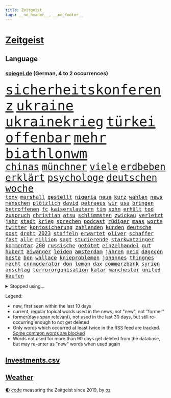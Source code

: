 ```yaml
---
title: Zeitgeist
tags: __no_header__, __no_footer__
---
```


# [Zeitgeist](https://oliz.io/zeitgeist/)

## Language

<h3><a href="https://www.spiegel.de" target="_blank">spiegel.de</a> (German, 4 to 2 occurrences)</h3>
<p style="font-family:monospace">
<span style="font-size:32pt"><a href="news_links.html#sicherheitskonferenz" class="current">sicherheitskonferenz</a></span>
<span style="font-size:32pt"><a href="news_links.html#ukraine" class="current">ukraine</a></span>
<span style="font-size:32pt"><a href="news_links.html#ukrainekrieg" class="current">ukrainekrieg</a></span>
<span style="font-size:32pt"><a href="news_links.html#türkei" class="current">türkei</a></span>
<span style="font-size:32pt"><a href="news_links.html#offenbar" class="current">offenbar</a></span>
<span style="font-size:32pt"><a href="news_links.html#mehr" class="current">mehr</a></span>
<span style="font-size:32pt"><a href="news_links.html#biathlonwm" class="current">biathlonwm</a></span>
<br>
<span style="font-size:22pt"><a href="news_links.html#chinas" class="current">chinas</a></span>
<span style="font-size:22pt"><a href="news_links.html#münchner" class="current">münchner</a></span>
<span style="font-size:22pt"><a href="news_links.html#viele" class="current">viele</a></span>
<span style="font-size:22pt"><a href="news_links.html#erdbeben" class="current">erdbeben</a></span>
<span style="font-size:22pt"><a href="news_links.html#erklärt" class="current">erklärt</a></span>
<span style="font-size:22pt"><a href="news_links.html#psychologe" class="current">psychologe</a></span>
<span style="font-size:22pt"><a href="news_links.html#deutschen" class="current">deutschen</a></span>
<span style="font-size:22pt"><a href="news_links.html#woche" class="current">woche</a></span>
<br>
<span style="font-size:12pt"><a href="news_links.html#tony" class="new">tony</a></span>
<span style="font-size:12pt"><a href="news_links.html#marshall" class="new">marshall</a></span>
<span style="font-size:12pt"><a href="news_links.html#gestellt" class="current">gestellt</a></span>
<span style="font-size:12pt"><a href="news_links.html#nigeria" class="current">nigeria</a></span>
<span style="font-size:12pt"><a href="news_links.html#neue" class="current">neue</a></span>
<span style="font-size:12pt"><a href="news_links.html#kurz" class="current">kurz</a></span>
<span style="font-size:12pt"><a href="news_links.html#wahlen" class="current">wahlen</a></span>
<span style="font-size:12pt"><a href="news_links.html#news" class="current">news</a></span>
<span style="font-size:12pt"><a href="news_links.html#menschen" class="current">menschen</a></span>
<span style="font-size:12pt"><a href="news_links.html#plötzlich" class="current">plötzlich</a></span>
<span style="font-size:12pt"><a href="news_links.html#david" class="current">david</a></span>
<span style="font-size:12pt"><a href="news_links.html#petraeus" class="new">petraeus</a></span>
<span style="font-size:12pt"><a href="news_links.html#wir" class="current">wir</a></span>
<span style="font-size:12pt"><a href="news_links.html#usa" class="current">usa</a></span>
<span style="font-size:12pt"><a href="news_links.html#bringen" class="current">bringen</a></span>
<span style="font-size:12pt"><a href="news_links.html#betroffenen" class="current">betroffenen</a></span>
<span style="font-size:12pt"><a href="news_links.html#fc" class="current">fc</a></span>
<span style="font-size:12pt"><a href="news_links.html#kaiserslautern" class="current">kaiserslautern</a></span>
<span style="font-size:12pt"><a href="news_links.html#tim" class="current">tim</a></span>
<span style="font-size:12pt"><a href="news_links.html#sohn" class="current">sohn</a></span>
<span style="font-size:12pt"><a href="news_links.html#erhält" class="current">erhält</a></span>
<span style="font-size:12pt"><a href="news_links.html#tod" class="current">tod</a></span>
<span style="font-size:12pt"><a href="news_links.html#zuspruch" class="current">zuspruch</a></span>
<span style="font-size:12pt"><a href="news_links.html#christian" class="current">christian</a></span>
<span style="font-size:12pt"><a href="news_links.html#atsu" class="new">atsu</a></span>
<span style="font-size:12pt"><a href="news_links.html#schlimmsten" class="current">schlimmsten</a></span>
<span style="font-size:12pt"><a href="news_links.html#zwickau" class="new">zwickau</a></span>
<span style="font-size:12pt"><a href="news_links.html#verletzt" class="current">verletzt</a></span>
<span style="font-size:12pt"><a href="news_links.html#jahr" class="current">jahr</a></span>
<span style="font-size:12pt"><a href="news_links.html#stadt" class="current">stadt</a></span>
<span style="font-size:12pt"><a href="news_links.html#krieg" class="current">krieg</a></span>
<span style="font-size:12pt"><a href="news_links.html#sprechen" class="current">sprechen</a></span>
<span style="font-size:12pt"><a href="news_links.html#podcast" class="current">podcast</a></span>
<span style="font-size:12pt"><a href="news_links.html#rüdiger" class="new">rüdiger</a></span>
<span style="font-size:12pt"><a href="news_links.html#maas" class="current">maas</a></span>
<span style="font-size:12pt"><a href="news_links.html#worte" class="current">worte</a></span>
<span style="font-size:12pt"><a href="news_links.html#twitter" class="current">twitter</a></span>
<span style="font-size:12pt"><a href="news_links.html#kontosicherung" class="new">kontosicherung</a></span>
<span style="font-size:12pt"><a href="news_links.html#zahlenden" class="new">zahlenden</a></span>
<span style="font-size:12pt"><a href="news_links.html#kunden" class="current">kunden</a></span>
<span style="font-size:12pt"><a href="news_links.html#deutsche" class="current">deutsche</a></span>
<span style="font-size:12pt"><a href="news_links.html#post" class="current">post</a></span>
<span style="font-size:12pt"><a href="news_links.html#droht" class="current">droht</a></span>
<span style="font-size:12pt"><a href="news_links.html#2023" class="current">2023</a></span>
<span style="font-size:12pt"><a href="news_links.html#staffeln" class="new">staffeln</a></span>
<span style="font-size:12pt"><a href="news_links.html#erwartet" class="current">erwartet</a></span>
<span style="font-size:12pt"><a href="news_links.html#oliver" class="current">oliver</a></span>
<span style="font-size:12pt"><a href="news_links.html#schaffer" class="new">schaffer</a></span>
<span style="font-size:12pt"><a href="news_links.html#fast" class="current">fast</a></span>
<span style="font-size:12pt"><a href="news_links.html#alle" class="current">alle</a></span>
<span style="font-size:12pt"><a href="news_links.html#million" class="current">million</a></span>
<span style="font-size:12pt"><a href="news_links.html#sagt" class="current">sagt</a></span>
<span style="font-size:12pt"><a href="news_links.html#studierende" class="current">studierende</a></span>
<span style="font-size:12pt"><a href="news_links.html#starkwatzinger" class="current">starkwatzinger</a></span>
<span style="font-size:12pt"><a href="news_links.html#kommentar" class="current">kommentar</a></span>
<span style="font-size:12pt"><a href="news_links.html#200" class="current">200</a></span>
<span style="font-size:12pt"><a href="news_links.html#russische" class="current">russische</a></span>
<span style="font-size:12pt"><a href="news_links.html#getötet" class="current">getötet</a></span>
<span style="font-size:12pt"><a href="news_links.html#einzelhandel" class="current">einzelhandel</a></span>
<span style="font-size:12pt"><a href="news_links.html#gut" class="current">gut</a></span>
<span style="font-size:12pt"><a href="news_links.html#hubert" class="current">hubert</a></span>
<span style="font-size:12pt"><a href="news_links.html#aiwanger" class="current">aiwanger</a></span>
<span style="font-size:12pt"><a href="news_links.html#leiden" class="current">leiden</a></span>
<span style="font-size:12pt"><a href="news_links.html#amsterdam" class="current">amsterdam</a></span>
<span style="font-size:12pt"><a href="news_links.html#jahren" class="current">jahren</a></span>
<span style="font-size:12pt"><a href="news_links.html#neid" class="new">neid</a></span>
<span style="font-size:12pt"><a href="news_links.html#dagegen" class="current">dagegen</a></span>
<span style="font-size:12pt"><a href="news_links.html#beste" class="current">beste</a></span>
<span style="font-size:12pt"><a href="news_links.html#ben" class="current">ben</a></span>
<span style="font-size:12pt"><a href="news_links.html#wallace" class="new">wallace</a></span>
<span style="font-size:12pt"><a href="news_links.html#knieproblemen" class="new">knieproblemen</a></span>
<span style="font-size:12pt"><a href="news_links.html#johannes" class="current">johannes</a></span>
<span style="font-size:12pt"><a href="news_links.html#thingnes" class="current">thingnes</a></span>
<span style="font-size:12pt"><a href="news_links.html#macht" class="current">macht</a></span>
<span style="font-size:12pt"><a href="news_links.html#cnnmoderator" class="new">cnnmoderator</a></span>
<span style="font-size:12pt"><a href="news_links.html#don" class="current">don</a></span>
<span style="font-size:12pt"><a href="news_links.html#lemon" class="new">lemon</a></span>
<span style="font-size:12pt"><a href="news_links.html#dax" class="current">dax</a></span>
<span style="font-size:12pt"><a href="news_links.html#commerzbank" class="current">commerzbank</a></span>
<span style="font-size:12pt"><a href="news_links.html#syrien" class="current">syrien</a></span>
<span style="font-size:12pt"><a href="news_links.html#anschlag" class="current">anschlag</a></span>
<span style="font-size:12pt"><a href="news_links.html#terrororganisation" class="current">terrororganisation</a></span>
<span style="font-size:12pt"><a href="news_links.html#katar" class="current">katar</a></span>
<span style="font-size:12pt"><a href="news_links.html#manchester" class="current">manchester</a></span>
<span style="font-size:12pt"><a href="news_links.html#united" class="current">united</a></span>
<span style="font-size:12pt"><a href="news_links.html#kaufen" class="current">kaufen</a></span>
</p>
<details>
<summary>Stopped using...</summary>
<p class="former" style="font-size:12pt">
wünscht(849) ausbruch(848) evakuiert(848) saskia(848) scheinen(848) 2016(847) beobachten(847) freien(847) linie(847) verteidigungsministerin(847) 44(846) hacker(846) solle(846) eindruck(845) entlassung(845) gelernt(845) rheinlandpfalz(845) schlechten(845) sicherheitsbehörden(845) weitergeht(845) augen(844) erlitten(844) for(844) innenministerium(844) julia(844) lobt(844) metern(844) tiefe(844) verbraucherschützer(844) wenden(844) zuge(844) bernd(843) draußen(843) humanitäre(843) höchststand(843) verrät(843) vorhaben(843) anne(842) esken(842) respekt(842) schwangerschaft(842) serien(842) verhängte(842) autofahrer(841) coronainfektion(841) coronaregeln(841) deswegen(841) entdeckten(841) florian(841) gerechtigkeit(841) investieren(841) kochen(841) passen(841) privaten(841) rechtsextremen(841) spdpolitikerin(841) verunglückt(841) vieler(841) walter(841) übergeben(841) ausländische(840) entscheidend(840) gebraucht(840) höchste(840) natur(840) rainer(840) strafen(840) sänger(840) tödlicher(840) diskriminierung(839) erheblich(839) gebrochen(839) richtige(839) schoss(839) versehentlich(839) äthiopien(839) bahnhof(838) beschimpft(838) besonderen(838) impfstoff(838) kochinstitut(838) kontrollieren(838) nahen(838) pariser(838) rät(838) sowie(838) standen(838) außer(837) begleitet(837) bestimmten(837) bundesstaat(837) illegalen(837) inszeniert(837) neuem(837) sendet(837) übernahme(837) konflikte(836) leitet(836) mode(836) sichern(836) stürmer(836) usschauspielerin(836) verzichtet(836) beschließen(835) bittere(835) dementiert(835) hölle(835) restaurant(835) sicherte(835) widerspruch(835) einreisen(834) erlebte(834) flüchtlingen(833) fußballer(833) roman(833) versuchte(833) berater(832) berlins(832) nord(832) potsdam(832) reagierten(832) schaffte(832) souverän(832) unterstützer(832) wies(832) durfte(831) glücklich(831) william(831) ebenso(830) beiträge(829) crash(829) entsetzen(829) garten(829) juristisch(829) kabul(829) abschaffen(828) distanz(827) moskaus(827) einnahmen(826) erfunden(826) bäume(825) deutsches(825) voraussetzungen(825) bundesgesundheitsminister(824) letztes(824) rollt(824) steckte(823) rasen(822) verzichten(822) bezeichnete(821) pfund(820) landet(819) rechtsstreit(819) halbe(817) schockiert(817) freiwillig(816) präsenz(816) schneider(816) chats(815) wachsen(813) erstochen(812) museum(811) prognose(811) aufgabe(810) app(806) hype(804) thüringer(803) tuchel(799) türen(798) weitreichende(793) rakete(790) farbe(784) mehren(783) cdu/csu(780) bösen(777) wmtitel(776) variante(755) uskapitol(749) fotografiert(734) unwahrscheinlich(717) extremwetter(715) unzureichend(706) kannte(705) kryptowährungen(700) josef(699) strecken(680) abgestürzt(672) umständen(641) japanischen(632) lediglich(630) fossile(608) notenbank(607) benzinpreise(602) vorsicht(598) sammelt(592) kündigten(585) staatschefs(578) terroranschlag(577) strikt(576) seele(568) ausgefallen(552) 120(546) karrierecoach(546) entlastung(539) 20000(537) gestern(533) günstiges(530) binden(524) anlage(522) zurückziehen(521) ussoldaten(518) schürt(515) teure(515) gemeinschaft(513) angestellten(507) erreichte(504) atombombe(502) hawaii(502) finanzhilfen(489) betreten(486) kunstwerke(486) erdgas(479) berufen(477) verschlechtert(475) erwärmung(474) morde(472) betrunken(462) saal(462) verwerfungen(461) 41(459) benutzt(459) obersten(453) methode(452) versuche(452) tödlichem(450) radikaler(449) wärme(446) vorgesehen(444) fotografin(443) vorbereitungen(443) bekannteste(442) extremer(435) quält(435) akw(434) wirtschaftlich(432) pech(431) einfacher(428) strompreise(426) stephen(422) zustande(422) explodieren(420) rekordsumme(418) pink(417) schütze(417) verabschieden(416) beliebten(414) rätselhafter(414) vergabe(414) riskiert(411) ebay(410) fdpminister(407) problematisch(399) getäuscht(394) spielplan(392) mild(385) pelé(384) schwieriger(381) bundesaußenministerin(378) desto(378) teppich(376) expremier(374) helikopter(371) unterscheiden(368) frankfurts(367) krankheiten(366) report(365) unabhängiger(363) iraner(362) trick(360) westens(360) einheiten(358) 350(357) fähigkeiten(355) designer(354) horror(353) oppositionellen(351) mohammed(344) 17jährige(343) 98(342) fortsetzen(339) abbau(337) schuster(337) verschwörung(335) drohten(330) energiepreisen(329) besetzte(326) fritz(326) sportart(325) bevorstehende(324) unsicher(324) kasse(319) saporischschja(319) lindners(317) sexualisierte(315) landung(311) andrej(310) coronalockdowns(310) besatzer(309) starkes(308) wiedervereinigung(307) sizilien(303) ausschließlich(298) völkermord(298) beck(294) ausstieg(292) durchsuchen(292) gesenkt(292) handys(288) anschuldigungen(287) updates(287) diplomat(286) spritzen(285) filialen(278) iaea(277) recherchen(276) schlamm(274) verstehe(274) gefangenenaustausch(273) umstände(273) schau(270) unterlag(270) entschuldigte(269) exregierungschef(266) unterliegt(265) mobbing(263) rüsten(258) steuerhinterziehung(258) objekte(255) beerdigung(254) gelobt(254) lngterminal(253) ran(252) zunahme(252) dürre(251) elisabeth(250) spottet(249) titelverteidiger(248) tauscht(247) beatrix(246) homosexuelle(246) homosexuellen(246) anzeige(245) cannabis(245) hadert(244) tiefer(244) unobericht(244) anerkennen(243) verfassungsbeschwerde(243) dividende(242) exmann(240) streichung(240) trümmer(239) straßenverkehr(238) galten(237) iris(237) spdgeneralsekretär(237) berüchtigten(236) irgendwann(236) verbrennungsmotor(236) wettert(236) verdiente(235) naturkatastrophen(234) panne(233) therapien(233) verbreitung(233) prompt(232) andrew(231) misshandelt(231) camper(230) paolo(230) lenkt(228) wirtschaftslage(228) finde(226) vorstellung(226) millionenstrafe(225) übergewinnsteuer(225) standards(223) transportieren(223) schrumpfen(222) vertraulichen(220) endgültige(216) fehlten(216) angehen(215) niedersachsens(215) spdchefin(215) beteuert(214) körperliche(214) eigenheim(213) kronprinz(212) atomkraftwerken(211) brasilianer(211) stehende(211) atomkraftwerke(210) begegnen(210) oberstes(210) fehlenden(208) übergewinne(208) verteilen(206) anruf(205) vize(205) reparationen(204) billig(203) festgenommene(203) einschlag(202) lieferengpässe(200) rechtliche(200) tennisspielerinnen(199) denys(198) festkleben(198) juristisches(198) klimaschützer(196) repressionen(196) ältesten(195) geräumt(193) 17jähriger(192) strompreis(192) toilette(189) verurteilen(189) überragende(189) czaja(187) oberster(187) glänzte(185) spielberg(185) üppige(185) demonstrierenden(184) notruf(183) nebenwirkungen(182) summer(182) zweitgrößte(182) usdemokraten(181) vertrauliche(181) traten(180) wärmepumpen(180) moderator(179) 14jährige(177) kilowattstunde(176) neukölln(176) umgehend(174) cdugeneralsekretär(173) pleiten(173) dunkel(172) psychischen(172) quatsch(172) rad(172) tücken(172) vereinbarten(172) 1993(171) delegation(171) medizin(171) mithäftling(171) terminal(170) kandidierte(169) kapazität(168) einsätzen(166) globes(166) heikle(165) alfons(164) diebstahl(164) elefanten(164) alex(163) ramona(162) schuhbeck(162) wenigstens(161) atomkraftwerk(160) erkenntnissen(160) schwachstellen(159) töne(159) verschärfung(159) films(157) energiesicherheit(156) faktor(155) brentford(153) chefredakteurin(153) archäologen(152) forschern(152) link(152) nachspiel(152) rechter(151) reiten(151) unruhen(151) vizepräsident(151) zugspitze(151) stromnetz(149) beseitigung(148) boni(148) dunkle(148) umweltfreundlich(148) giovanni(147) havertz(147) leitung(147) randale(147) polizeichef(146) rappers(146) milliardengewinne(145) 2003(144) kindergarten(144) satellitenbilder(144) luftangriff(143) strategen(142) unterzahl(142) master(141) road(141) routinierter(141) wintershall(141) grundsatzrede(140) energiepolitik(139) gesundheitszustand(139) umgekehrt(139) verbrachte(139) denis(138) verbringen(138) beliefern(137) hurrikan(137) raf(137) monika(136) reinigung(136) rügt(136) spiegelrekonstruktion(136) stromsparen(136) tel(136) schafften(135) 38jähriger(134) landesarbeitsgericht(134) miese(134) begrenzte(133) spendet(133) werkstatt(133) betrogen(132) digitalminister(132) hingerichtet(131) jahrhunderts(131) aufräumarbeiten(130) ernüchternd(129) memoiren(129) psychologin(129) blanchett(127) cate(127) euparlaments(127) grippe(127) halbzeit(127) kompliziert(127) krawalle(127) onlineshopping(127) exoplaneten(126) turnieren(126) aviv(125) inspiziert(125) außenseiter(124) hauptdarstellerin(124) tshirt(124) arroganz(123) vereinbarung(123) zahnarzt(123) arabischen(122) monatlich(122) schutzmacht(122) abbey(121) schäuble(121) sondertribunal(121) gerecht(120) sportdirektor(120) habt(119) barrymore(118) drew(118) verfilmt(118) verstaatlichung(118) abwahl(117) billigtarif(117) fabrik(117) gruppensieg(117) piqué(117) belege(116) future(116) peskow(116) weihnachten(116) liebte(115) steven(115) vizepräsidentin(115) abwesenheit(114) flüssigerdgas(114) jauch(114) kubikmeter(114) pr(114) schiffsverkehr(114) spezialeinheit(114) enormen(113) spaltet(113) auszahlen(112) elbphilharmonie(112) globe(112) kaltluft(112) masha(112) tendenz(112) kommando(111) abraham(110) mobilmachung(110) festgehalten(109) konjunkturprognosen(108) meldungen(108) geiger(107) liebling(107) desolate(106) gefährlichsten(106) gegenstände(106) ifo(106) kopftuch(106) arbeiter(105) fdpfinanzminister(105) tatortvote(105) verachtung(105) wegbaggern(105) anforderungen(104) doppelwumms(104) einkauf(104) lehrkräftemangel(104) mitspielen(104) überfahren(104) möge(102) regierenden(102) tagebau(102) videoanalyse(102) überflutete(102) blau(101) mary(101) rechtsradikalen(101) unerträglich(101) bolsonaros(100) chaotische(100) landesteilen(100) bundeshaushalt(99) planung(99) inácio(98) luiz(98) portion(98) vegetarisch(98) beruhigt(97) christiane(97) programme(97) baupreise(96) schlachtfeld(96) steve(96) verzögert(96) straffrei(95) gewehrt(94) tagebuch(94) absetzen(93) göttingen(93) hochwasser(93) interessanten(93) operiert(93) sprühen(93) verflüssigtes(93) genuss(92) trage(92) aufgehängt(91) beantworten(91) dankesrede(91) eric(91) korruptionsskandal(91) minsk(91) pyrotechnik(91) wochenstart(91) exbotschafter(90) herausfinden(90) jederzeit(90) sauerland(90) verbrecher(90) zentralratspräsident(90) zulassen(90) bulgarische(89) gestohlenen(89) interviewt(89) krimiserie(89) laptops(89) zentraler(89) jean(88) räumlichkeiten(88) westküste(88) antiterroreinsatz(87) billigt(87) familienalltag(87) gwyneth(87) ipads(87) mächte(87) paltrow(87) pfefferspray(87) sinnlos(87) weltall(87) erforschung(86) erleichterung(86) flugzeugs(86) kilimandscharo(86) kreditvergabe(86) langjähriger(86) scheuen(86) wechseljahren(86) 736(85) bernstein(85) champagner(85) eingesetzten(85) garzweiler(85) geschmack(85) heinrich(85) kronzeuge(85) rasanten(85) sieglosen(85) skisport(85) coronafälle(84) ehrlichkeit(84) grippewelle(84) kremlgegner(84) milliardenverlust(84) y(84) auffällig(83) blind(83) überlastung(83) 75jährigen(82) cannabislegalisierung(82) darknet(82) dihk(82) ronja(82) rönne(82) serbischen(82) todeszahlen(82) widmen(82) zeitgemäß(82) zugeständnisse(82) zäh(82) gebastelt(81) kompromissen(81) kremls(81) absichern(80) ernennung(80) kaliforniens(80) kindesmissbrauchs(80) kredite(80) macs(80) misshandlung(80) bedeckt(79) csugeneralsekretär(79) helme(79) huber(79) rabbinerschule(79) verbrechens(79) lästert(78) antreibt(77) ausgemacht(77) basf(77) bewerbermangel(77) museums(77) gehaltskürzung(76) greene(76) grundgesetz(76) japanisches(76) marjorie(76) schaurig(76) steuerpflichtig(76) zentralrats(76) drosseln(75) kaulitz(75) planten(75) privatpersonen(75) wohnungsnot(75) 1923(74) blüte(74) dissidenten(74) frederik(74) gleise(74) männlicher(74) tabu(74) unesco(74) verbannen(74) webseite(74) zew(74) abwenden(73) bedienen(73) düstere(73) erpressergruppe(73) faesers(73) koloniale(73) pistole(73) verunsichert(73) wahlkampfversprechen(73) ware(73) zewstudie(73) ampelpolitiker(72) eiskunstläuferin(72) köstlich(72) menschenrechtsbeauftragte(72) redet(72) regenwald(72) aufmarschiert(71) comedian(71) kaufpreis(71) meryl(71) streep(71) trainierte(71) vorzeichen(71) weltkriegs(71) dea(70) entscheidendes(70) klimaschutzbewegung(70) pasta(70) spiegelbuch(70) aktienrente(69) buffett(69) enttarnt(69) fulham(69) gegengewicht(69) migrationshintergrund(69) verschicken(69) warren(69) zurückzubekommen(69) aufenthalt(68) brüsseler(68) haar(68) klimaaktivistinnen(68) privatjets(68) prozesses(68) stimmten(68) straßenblockaden(68) einmischung(67) lockbit(67) rezessionssorgen(67) siemens(67) uralten(67) bosch(66) brandmann(66) positionspapier(66) rich(66) schleppt(66) ftx(65) hiphopproduzent(65) nachziehen(65) rekordniveau(65) repräsentantenhaus(65) bengvir(64) beweist(64) borkum(64) desolaten(64) eberhard(64) itamar(64) milden(64) polieren(64) seattle(64) drahtzieher(63) klimabewegung(63) tomaten(63) abzusichern(62) bankmanfried(62) empfehlenswert(62) hinterbliebene(62) puppe(62) rsv(62) slogans(62) stimmzettel(62) xvi(62) 20jährigen(61) auftritten(61) handynutzer(61) kleineren(61) lanz(61) paradox(61) regimekritiker(61) repräsentantenhauses(61) abgründe(60) generalinspekteur(60) iwf(60) nevada(60) petersburg(60) umstrittensten(60) verschanzt(60) enthüllungen(59) erkrankten(59) essens(59) fenster(59) frische(59) gitarre(59) godfather(59) helikopteraffäre(59) kabinettsmitglied(59) kostspieligen(59) mcdonald's(59) tram(59) guangzhou(58) komplette(58) tessa(58) apokalypse(57) hsvprofi(57) intimer(57) lydon(57) sexpistolssänger(57) wechselte(57) wintereinbruch(57) amtsgericht(56) elternabend(56) schlanker(56) spiegelfamiliennewsletter(56) versicherung(56) bagger(55) barbarei(55) braunkohletagebau(55) coronahilfen(55) steigern(55) steuerpolitik(55) testspiel(55) integrität(54) knotenpunkt(54) münzen(54) penis(54) saudiarabische(54) carla(53) fabian(53) garage(53) gesetzliche(53) organisatoren(53) sprengfalle(53) telefónica(53) umstürzende(53) auflaufen(52) bierhoff(52) rückschritt(52) verruf(52) ärmsten(52) begleiterin(51) dnipro(51) dunkelheit(51) greenpeace(51) haiti(51) hängepartie(51) verarbeiten(51) 165(50) duda(50) entschlüsselt(50) mitchell(50) vulkan(50) hintergründen(49) louis(49) verschlafen(49) abfahrer(48) abgenommen(48) duisburgessen(48) folgenden(48) forschungsteam(48) russlandgeschäfte(48) totale(48) 750000(47) evakuierungen(47) flügel(47) kletterer(47) mächtige(47) o2(47) abhilfe(46) exportieren(46) personenschützer(46) ausgerückt(45) düsteres(45) gasdeal(45) gelegenheit(45) korruptionsermittlungen(45) lokomotiven(45) mitreißenden(45) stromerzeuger(45) strukturelle(45) tauchte(45) wu(45) elternteile(44) erfolgschancen(44) gepardpanzer(44) labor(44) parkplätze(44) unnötig(44) anzug(43) begleitung(43) cook(43) erkennbar(43) interessenvertreter(43) lösegeld(43) mangelnder(43) metalband(43) regierungskritischer(43) chirurg(42) mahnung(42) shampoo(42) stockt(42) ach(41) bedauern(41) berufsaussichten(41) drastischer(41) kapital(41) liebeslied(41) monsterwelle(41) techniker(41) choice(40) geräten(40) schnelleren(40) unterhalt(40) aktionsplan(39) hausaufgaben(39) peruanische(39) schlüssel(39) ölpreisdeckel(39) bezug(38) dr(38) dre(38) kehrseite(38) voraussetzung(38) festzunehmen(37) handelspartner(37) luftabwehr(37) reihenfolge(37) revier(37) unangemessen(37) wirtschaftsgeschichte(37) anwendung(36) einbestellt(36) großkonzerne(36) lebenszeit(36) lubmin(36) permanente(36) schlagkraft(36) terrorverdächtige(36) verstärkung(36) alltägliche(35) biathletinnen(35) biontech(35) boy(35) chefredakteur(35) europe(35) homophober(35) unternehmenschef(35) biathlonweltcup(34) boluarte(34) dina(34) fahrenden(34) favoritencheck(34) luxusmarke(34) spender(34) abrechnungen(33) knall(33) sprengsatz(33) wehrbeauftragte(33) chemotherapie(32) nepal(32) sparte(32) todesurteile(32) emissionshandel(31) konditionen(31) mächtig(31) naher(31) senatorin(31) weltbühne(31) wohnblock(31) beschleunigen(30) elementary(30) ftxgründer(30) weiterbildung(30) afdfraktion(29) annika(29) anwesenheit(29) fremden(29) heimweh(29) hinrichtungen(29) importe(29) innen(29) nannte(29) nhl(29) partnerschaften(29) price(29) schärferes(29) afdpolitikerin(28) fächer(28) klimafreundlichen(28) merkwürdige(28) panzeri(28) passanten(28) puma(28) storch(28) verhältnismäßig(28) zurückgetretenen(28) übersterblichkeit(28) brustkrebs(27) explodierte(27) kinderkriegen(27) regisseurs(27) selbstständige(27) todoliste(27) wildtiere(27) akute(26) ducks(26) gesundem(26) hagelte(26) juwelen(26) organisierten(26) philologenverband(26) theaters(26) ungeimpfte(26) zufällig(26) argentinischen(25) belästigungsvorwürfe(25) entspannen(25) guardian(25) radio(25) unvorbereitete(25) verheerende(25) bellenhaus(24) burgtheater(24) doppelten(24) träger(24) autoritäre(23) erstatten(23) kriegsgefangenen(23) käse(23) mitgliederzahl(23) nachteil(23) revision(23) boom(22) bäumen(22) elektrizität(22) gescheiterte(22) granate(22) kreativer(22) schwarzarbeit(22) tunnel(22) verwandtschaft(22) vorstand(22) biolebensmitteln(21) giert(21) kranken(21) mythos(21) schublade(21) strafrechtlich(21) waffenrechts(21) weltlage(21) beträgt(20) böller(20) dreifacher(20) fabrikate(20) hinziehen(20) kreist(20) medienschelte(20) missbrauchsvorwürfen(20) untersagen(20) wiederholungstäter(20) wucht(20) elektrische(19) fanatische(19) gläubigen(19) grundlegend(19) radler(19) rekordjahr(19) schichten(19) stellvertretender(19) unschuld(19) volkswagenkonzern(19) zurückkaufen(19) enttäuschungen(18) geschlechtsneutrale(18) herausragenden(18) klimaschützerin(18) seelische(18) unpünktlich(18) ampelpläne(17) datenschutzverstößen(17) arbeitstag(16) heilige(16) hochhaus(16) instabiler(16) klimaterroristen(16) mitfavorit(16) unwort(16) widerlich(16) zoll(16) brust(15) flüchtig(15) geldanlage(15) airbnb(14) anfänger(14) beschissen(14) brandenburgs(14) bundesfinanzministerium(14) gebürtige(14) interviewte(14) legalen(14) protagonisten(14) rituale(14) schwulen(14) silvestervideo(14) vatikanstadt(14) bescheiden(13) familiengeheimnis(13) foodwatch(13) fotografieren(13) neujahrsbotschaft(13) psychologen(13) schnees(13) urlaubsziele(13) vornamen(13) ansätze(12) besetzung(12) bundesverteidigungsministerin(12) gianluca(12) ina(12) minderjährigen(12) peinliche(12) springen(12) unglücklichen(12) vialli(12) 2038(11) autobauers(11) bewusster(11) bolsonaroanhänger(11) genussvoll(11) lieferanten(11) notfallsanitäter(11)
</p>
</details>
<p>Legend:
<ul>
<li><span class="new">new</span>, first seen within the last 10 days</li>
<li><span class="current">current</span>, regular topical words used in the news, not "new", not "former"</li>
<li><span class="former">former(days span relevant)</span>, not used in the last 30 days, but still re-occurring enough to not get deleted</li>
<li>Only words which occurred at least twice in the RSS feed are tracked. <a href="language/filters.py">Some common words are blocked</a></li>
<li>Words not used for more than 90 days get deleted from the database, but may re-enter as "new" words when used again</li>
</ul>
</p>

## [Investments](investments.html)[.csv](investments.csv)

## [Weather](weather.html)

<footer>
<a href="javascript:toggleTheme()" class="nav">🌓</a>
<a href="https://github.com/ooz/zeitgeist">code</a> measuring the Zeitgeist since 2019, by <a href="https://oliz.io">oz</a>
</footer>

